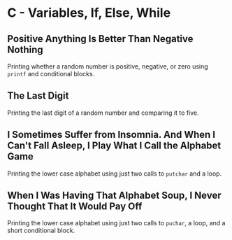 # C - Variables, If, Else, While

## Positive Anything Is Better Than Negative Nothing
Printing whether a random number is positive, negative, or zero using `printf` and conditional blocks.

## The Last Digit
Printing the last digit of a random number and comparing it to five.

## I Sometimes Suffer from Insomnia. And When I Can't Fall Asleep, I Play What I Call the Alphabet Game
Printing the lower case alphabet using just two calls to `putchar` and a loop.

## When I Was Having That Alphabet Soup, I Never Thought That It Would Pay Off
Printing the lower case alphabet using just two calls to `puchar`, a loop, and a short conditional block.
